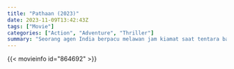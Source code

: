 ```yaml
---
title: "Pathaan (2023)"
date: 2023-11-09T13:42:43Z
tags: ["Movie"]
categories: ["Action", "Adventure", "Thriller"]
summary: "Seorang agen India berpacu melawan jam kiamat saat tentara bayaran yang kejam, dengan dendam yang pahit, melancarkan serangan apokaliptik terhadap negara tersebut."
---
```


<mux-player stream-type="on-demand"
src="https://kp3d-my.sharepoint.com/personal/ryoo_kp3d_onmicrosoft_com/_layouts/15/download.aspx?share=EZshGn-SObtCiS9X7eDdoTABZ-7LUUFw7_P4CLEP7hcZWg" prefer-playback="mse" controls>

</mux-player>


{{< movieinfo id="864692" >}}

<script src="https://cdn.jsdelivr.net/npm/@mux/mux-player"></script>

 <script type="application/ld+json ">
{
"@context": "https://schema.org/",
"@type": "VideoObject",
"name": "Pathaan",
"contentUrl": "https://stream.mux.com/YiBj6qje9L91RVXHDrrPs9K300erZrIKsutyetlOOOQ00.m3u8",
"thumbnailUrl": "https://www.themoviedb.org/t/p/original/gvrco3fADoFWZ1bTiLwJqZYKJDb.jpg?width=314&fit_mode=preserve&time=25",
"uploadDate": "2023-11-09T13:42:43Z",
}

</script>